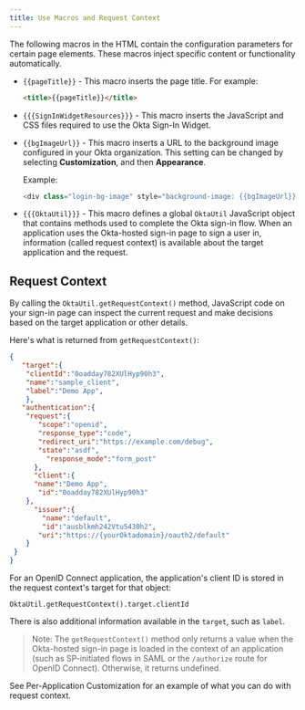 ```yaml
---
title: Use Macros and Request Context
---
```

The following macros in the HTML contain the configuration parameters for certain page elements. These macros inject specific content or functionality automatically.

* <span v-pre>`{{pageTitle}}`</span> - This macro inserts the page title. For example:

   ```html
   <title>{{pageTitle}}</title>
   ```

* <span v-pre>`{{{SignInWidgetResources}}}`</span> - This macro inserts the JavaScript and CSS files required to use the Okta Sign-In Widget.

* <span v-pre>`{{bgImageUrl}}`</span> - This macro inserts a URL to the background image configured in your Okta organization. This setting can be changed by selecting **Customization**, and then **Appearance**.

   Example:

   ```javascript
   <div class="login-bg-image" style="background-image: {{bgImageUrl}}"></div>
   ```

* <span v-pre>`{{{OktaUtil}}}`</span> - This macro defines a global `OktaUtil` JavaScript object that contains methods used to complete the Okta sign-in flow. When an application uses the Okta-hosted sign-in page to sign a user in, information (called request context) is available about the target application and the request.


## Request Context

By calling the `OktaUtil.getRequestContext()` method, JavaScript code on your sign-in page can inspect the current request and make decisions based on the target application or other details.

Here's what is returned from `getRequestContext()`:

   ```json
   {
      "target":{
       "clientId":"0oadday782XUlHyp90h3",
       "name":"sample_client",
       "label":"Demo App",
       },
      "authentication":{
       "request":{
          "scope":"openid",
          "response_type":"code",
          "redirect_uri":"https://example.com/debug",
          "state":"asdf",
            "response_mode":"form_post"
         },
         "client":{
         "name":"Demo App",
          "id":"0oadday782XUlHyp90h3"
       },
         "issuer":{
           "name":"default",
           "id":"ausblkmh242Vtu5430h2",
          "uri":"https://{yourOktadomain}/oauth2/default"
       }
    }
   }
   ```

For an OpenID Connect application, the application's client ID is stored in the request context's target for that object:

```
OktaUtil.getRequestContext().target.clientId
```

There is also additional information available in the `target`, such as `label`.

> Note: The `getRequestContext()` method only returns a value when the Okta-hosted sign-in page is loaded in the context of an application (such as SP-initiated flows in SAML or the `/authorize` route for OpenID Connect). Otherwise, it returns undefined.

See <GuideLink link="../customization-examples/#per-application-customization">Per-Application Customization</GuideLink> for an example of what you can do with request context.

<NextSectionLink/>
